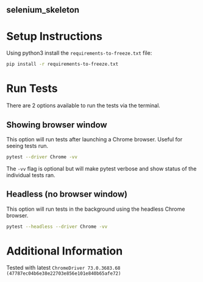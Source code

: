 selenium_skeleton
------

# Setup Instructions
Using python3 install the `requirements-to-freeze.txt` file:
```bash
pip install -r requirements-to-freeze.txt
```

# Run Tests
There are 2 options available to run the tests via the terminal.
## Showing browser window
This option will run tests after launching a Chrome browser. Useful for seeing tests run.
```bash
pytest --driver Chrome -vv
```
The `-vv` flag is optional but will make pytest verbose and show status of the individual tests ran.
## Headless (no browser window)
This option will run tests in the background using the headless Chrome browser.
```bash
pytest --headless --driver Chrome -vv
```
# Additional Information
Tested with latest `ChromeDriver 73.0.3683.68 (47787ec04b6e38e22703e856e101e840b65afe72)`
